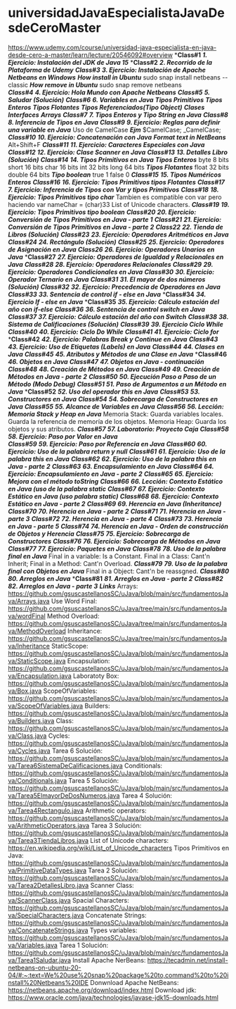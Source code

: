 # universidadJavaEspecialistaJavaDesdeCeroMaster
https://www.udemy.com/course/universidad-java-especialista-en-java-desde-cero-a-master/learn/lecture/20546092#overview
***Class#1**
    ***1. Ejercicio: Instalación del JDK de Java 15***
***Class#2**
    ***2. Recorrido de la Plataforma de Udemy***
***Class#3***
    ***3. Ejercicio: Instalación de Apache Netbeans en Windows***
       ***How install in Ubuntu***
           sudo snap install netbeans --classic
        ***How remove in Ubuntu***
           sudo snap remove netbeans    
***Class#4***
    ***4. Ejercicio: Hola Mundo con Apache Netbeans***
***Class#5***
    ***5. Saludar (Solución)***
***Class#6***
    ***6. Variables en Java***
        ***Tipos Primitivos***
            ***Tipos Enteros***
            ***Tipos Flotantes***
        ***Tipos Referenciados(Tipo Object)***
            ***Clases***
            ***Interfaces***
            ***Arrays***
***Class#7***
    ***7. Tipos Enteros y Tipo String en Java***
***Class#8***
    ***8. Inferencia de Tipos en Java***
***Class#9***
    ***9. Ejercicio: Reglas para definir una variable en Java***
        Uso de CamelCase
        ***Ejm***
            $CamelCase;
            _CamelCase;
***Class#10***
    ***10. Ejercicio: Concatenación con Java***
        ***Format text in NetBeans***
            Alt+Shift+F
***Class#11***
    ***11. Ejercicio: Caracteres Especiales con Java***
***Class#12***
    ***12. Ejercicio: Clase Scanner en Java***
***Class#13***
    ***13. Detalles Libro (Solución)***
***Class#14***
    ***14. Tipos Primitivos en Java***
        ***Tipos Enteros***
            byte
                8 bits
            short
                16 bits
            char
                16 bits
            int
                32 bits
            long
                64 bits
        ***Tipos Flotantes***
            float
                32 bits
            double
                64 bits
        ***Tipo boolean***
            true
                1
            false
                0
***Class#15***
    ***15. Tipos Numéricos Enteros***
***Class#16***
    ***16. Ejercicio: Tipos Primitivos tipos Flotantes***
***Class#17***
    ***7. Ejercicio: Inferencia de Tipos con Var y tipos Primitivos***
***Class#18***
    ***18. Ejercicio: Tipos Primitivos tipo char***
        Tambien es compatible con var pero haciendo var nameChar = (char)33
        List of Unicode characters.
***Class#19***
    ***19. Ejercicio: Tipos Primitivos tipo boolean***
***Class#20***
    ***20. Ejercicio: Conversión de Tipos Primitivos en Java - parte 1***
***Class#21***
    ***21. Ejercicio: Conversión de Tipos Primitivos en Java - parte 2***
***Class22***
    ***22. Tienda de Libros (Solución)***
***Class#23***
    ***23. Ejercicio: Operadores Aritméticos en Java***
***Class#24***
    ***24. Rectángulo (Solución)***
***Class#25***
    ***25. Ejercicio: Operadores de Asignación en Java***
***Class26***
    ***26. Ejercicio: Operadores Unarios en Java***
***Class#27**
    ***27. Ejercicio: Operadores de Igualdad y Relacionales en Java***
***Class#28***
    ***28. Ejercicio: Operadores Relacionales***
***Class#29***
    ***29. Ejercicio: Operadores Condicionales en Java***
***Class#30***
    ***30. Ejercicio: Operador Ternario en Java***
***Class#31***
    ***31. El mayor de dos números (Solución)***
***Class#32***
    ***32. Ejercicio: Precedencia de Operadores en Java***
***Class#33***
    ***33. Sentencia de control if - else en Java***
***Class#34**
    ***34. Ejercicio If - else en Java***
***Class#35**
    ***35. Ejercicio: Cálculo estación del año con if-else***
***Class#36***
    ***36. Sentencia de control switch en Java***
***Class#37***
    ***37. Ejercicio: Cálculo estación del año con Switch***
***Class#38***
    ***38. Sistema de Calificaciones (Solución)***
***Class#39***
    ***39. Ejercicio Ciclo While***
***Class#40***
    ***40. Ejercicio: Ciclo Do While***
***Class#41***
    ***41. Ejercicio: Ciclo for***
***Class#42**
    ***42. Ejercicio: Palabras Break y Continue en Java***
***Class#43***
    ***43. Ejercicio: Uso de Etiquetas (Labels) en Java***
***Class#44***
    ***44. Clases en Java***
***Class#45***
    ***45. Atributos y Métodos de una Clase en Java***
***Class#46**
    ***46. Objetos en Java***
***Class#47***
    ***47. Objetos en Java - continuación***
***Class#48***
    ***48. Creación de Métodos en Java***
***Class#49***
    ***49. Creación de Métodos en Java - parte 2***
***Class#50***
    ***50. Ejecución Paso a Paso de un Método (Modo Debug)***
***Class#51***
    ***51. Paso de Argumentos a un Método en Java***
***Class#52**
    ***52. Uso del operador this en Java***
***Class#53***
    ***53. Constructores en Java***
***Class#54***
    ***54. Sobrecarga de Constructores en Java***
***Class#55***
    ***55. Alcance de Variables en Java***
***Class#56***
    ***56. Lección: Memoria Stack y Heap en Java***
        Memoria Stack:
            Guarda variables locales.
            Guarda la referencia de memoría de los objetos.
        Memoria Heap:
            Guarda los objetos y sus atributos.
***Class#57***
    ***57. Laboratorio: Proyecto Caja***
***Class#58***
    ***58. Ejercicio: Paso por Valor en Java***    
***Class#59***
    ***59. Ejercicio: Paso por Referencia en Java***
***Class#60***
    ***60. Ejercicio: Uso de la palabra return y null***
***Class#61***
    ***61. Ejercicio: Uso de la palabra this en Java***
***Class#62***
    ***62. Ejercicio: Uso de la palabra this en Java - parte 2***
***Class#63***
    ***63. Encapsulamiento en Java***
***Class#64***
    ***64. Ejercicio: Encapsulamiento en Java - parte 2***
***Class#65***
    ***65. Ejercicio: Mejora con el método toString***
***Class#66***
    ***66. Lección: Contexto Estático en Java (uso de la palabra static***
***Class#67***
    ***67. Ejercicio: Contexto Estático en Java (uso palabra static)***
***Class#68***
    ***68. Ejercicio: Contexto Estático en Java - parte 2***
***Class#69***
    ***69. Herencia en Java (Inheritance)***
***Class#70***
    ***70. Herencia en Java - parte 2***
***Class#71***
    ***71. Herencia en Java - parte 3***
***Class#72***
    ***72. Herencia en Java - parte 4***
***Class#73***
    ***73. Herencia en Java - parte 5***
***Class#74***
    ***74. Herencia en Java - Orden de construcción de Objetos y Herencia***
***Class#75***
    ***75. Ejercicio: Sobrecarga de Constructores***
***Class#76***
    ***76. Ejercicio: Sobrecarga de Métodos en Java***
***Class#77***
    ***77. Ejercicio: Paquetes en Java***
***Class#78***
    ***78. Uso de la palabra final en Java***
        Final in a variable:
            Is a Constant.
        Final in a Class:
            Cant'n Inherit;
        Final in a Method:
            Cant'n Overload.
***Class#79***
    ***79. Uso de la palabra final con Objetos en Java***
        Final in a Object:
            Cant'n be reassgned.
***Class#80***
    ***80. Arreglos en Java***
***Class#81**
    ***81. Arreglos en Java - parte 2***
***Class#82***
    ***82. Arreglos en Java - parte 3***
***Links***
    Arrays:
        https://github.com/gsuscastellanosSC/uJava/blob/main/src/fundamentosJava/Arrays.java
    Use Word Final:
        https://github.com/gsuscastellanosSC/uJava/tree/main/src/fundamentosJava/wordFinal
    Method Overload:
        https://github.com/gsuscastellanosSC/uJava/tree/main/src/fundamentosJava/MethodOverload
    Inheritance:
        https://github.com/gsuscastellanosSC/uJava/tree/main/src/fundamentosJava/Inheritance
    StaticScope:
        https://github.com/gsuscastellanosSC/uJava/blob/main/src/fundamentosJava/StaticScope.java
    Encapsulation:
        https://github.com/gsuscastellanosSC/uJava/blob/main/src/fundamentosJava/Encapsulation.java
    Laboratoty Box:
        https://github.com/gsuscastellanosSC/uJava/blob/main/src/fundamentosJava/Box.java
    ScopeOfVariables:
        https://github.com/gsuscastellanosSC/uJava/blob/main/src/fundamentosJava/ScopeOfVariables.java
    Builders:
        https://github.com/gsuscastellanosSC/uJava/blob/main/src/fundamentosJava/Builders.java
    Class:
        https://github.com/gsuscastellanosSC/uJava/blob/main/src/fundamentosJava/Class.java
    Cycles:
        https://github.com/gsuscastellanosSC/uJava/blob/main/src/fundamentosJava/Cycles.java
    Tarea 6 Solución:
        https://github.com/gsuscastellanosSC/uJava/blob/main/src/fundamentosJava/Tarea6SistemaDeCalificaciones.java
    Conditionals:
        https://github.com/gsuscastellanosSC/uJava/blob/main/src/fundamentosJava/Conditionals.java
    Tarea 5 Solución:
        https://github.com/gsuscastellanosSC/uJava/blob/main/src/fundamentosJava/Tarea5ElmayorDeDosNumeros.java
    Tarea 4 Solución:
        https://github.com/gsuscastellanosSC/uJava/blob/main/src/fundamentosJava/Tarea4Rectangulo.java
    Arithmetic operators:
        https://github.com/gsuscastellanosSC/uJava/blob/main/src/fundamentosJava/ArithmeticOperators.java
    Tarea 3 Solución:
        https://github.com/gsuscastellanosSC/uJava/blob/main/src/fundamentosJava/Tarea3TiendaLibros.java
    List of Unicode characters:
        https://en.wikipedia.org/wiki/List_of_Unicode_characters
    Tipos Primitivos en Java:
        https://github.com/gsuscastellanosSC/uJava/blob/main/src/fundamentosJava/PrimitiveDataTypes.java
    Tarea 2 Solución:
        https://github.com/gsuscastellanosSC/uJava/blob/main/src/fundamentosJava/Tarea2DetallesLibro.java
    Scanner Class:
        https://github.com/gsuscastellanosSC/uJava/blob/main/src/fundamentosJava/ScannerClass.java
    Spacial Characters:
        https://github.com/gsuscastellanosSC/uJava/blob/main/src/fundamentosJava/SpecialCharacters.java
    Concatenate Strings:
        https://github.com/gsuscastellanosSC/uJava/blob/main/src/fundamentosJava/ConcatenateStrings.java
    Types variables:
        https://github.com/gsuscastellanosSC/uJava/blob/main/src/fundamentosJava/Variables.java
    Tarea 1 Solución:
        https://github.com/gsuscastellanosSC/uJava/blob/main/src/fundamentosJava/Tarea1Saludar.java
    Install Apache NerBeans:
        https://tecadmin.net/install-netbeans-on-ubuntu-20-04/#:~:text=We%20use%20snap%20package%20to,command%20to%20install%20Netbeans%20IDE
    Donwnload Apache NetBeans:
        https://netbeans.apache.org/download/index.html
    Download jdk:
        https://www.oracle.com/java/technologies/javase-jdk15-downloads.html